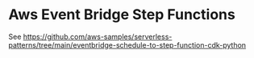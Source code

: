 # Aws Event Bridge Step Functions

See https://github.com/aws-samples/serverless-patterns/tree/main/eventbridge-schedule-to-step-function-cdk-python